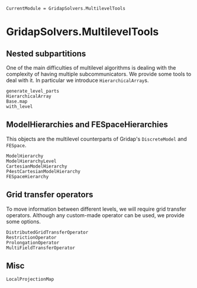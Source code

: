 
```@meta
CurrentModule = GridapSolvers.MultilevelTools
```

# GridapSolvers.MultilevelTools

## Nested subpartitions

One of the main difficulties of multilevel algorithms is dealing with the complexity of having multiple subcommunicators. We provide some tools to deal with it. In particular we introduce `HierarchicalArray`s.

```@docs
generate_level_parts
HierarchicalArray
Base.map
with_level
```

## ModelHierarchies and FESpaceHierarchies

This objects are the multilevel counterparts of Gridap's `DiscreteModel` and `FESpace`.

```@docs
ModelHierarchy
ModelHierarchyLevel
CartesianModelHierarchy
P4estCartesianModelHierarchy
FESpaceHierarchy
```

## Grid transfer operators

To move information between different levels, we will require grid transfer operators. Although any custom-made operator can be used, we provide some options.

```@docs
DistributedGridTransferOperator
RestrictionOperator
ProlongationOperator
MultiFieldTransferOperator
```

## Misc

```@docs
LocalProjectionMap
```
